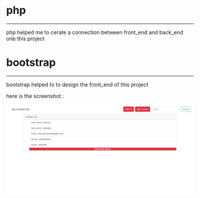 # php
<hr>
php helped me to  cerate a connection between front_end and back_end onb this project 

# bootstrap
<hr>
bootstrap helped to to design the front_end of this project 

here is the screenshot : 

![screenshot](screenshot.png)


